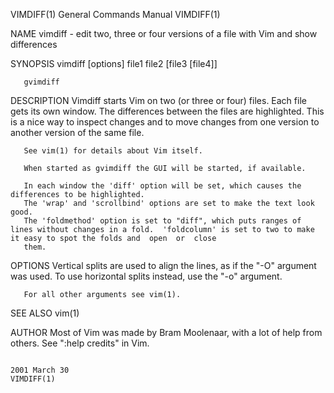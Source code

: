 VIMDIFF(1)                                                                       General Commands Manual                                                                       VIMDIFF(1)

NAME
       vimdiff - edit two, three or four versions of a file with Vim and show differences

SYNOPSIS
       vimdiff [options] file1 file2 [file3 [file4]]

       gvimdiff

DESCRIPTION
       Vimdiff starts Vim on two (or three or four) files.  Each file gets its own window.  The differences between the files are highlighted.  This is a nice way to inspect changes and
       to move changes from one version to another version of the same file.

       See vim(1) for details about Vim itself.

       When started as gvimdiff the GUI will be started, if available.

       In each window the 'diff' option will be set, which causes the differences to be highlighted.
       The 'wrap' and 'scrollbind' options are set to make the text look good.
       The 'foldmethod' option is set to "diff", which puts ranges of lines without changes in a fold.  'foldcolumn' is set to two to make it easy to spot the folds and  open  or  close
       them.

OPTIONS
       Vertical splits are used to align the lines, as if the "-O" argument was used.  To use horizontal splits instead, use the "-o" argument.

       For all other arguments see vim(1).

SEE ALSO
       vim(1)

AUTHOR
       Most of Vim was made by Bram Moolenaar, with a lot of help from others.  See ":help credits" in Vim.

                                                                                      2001 March 30                                                                            VIMDIFF(1)

